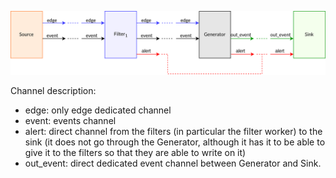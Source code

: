

![Process Diagram](images/pipeline-schema.png)

Channel description:

- edge: only edge dedicated channel
- event: events channel
- alert: direct channel from the filters (in particular the filter worker) to the sink (it does not go through the Generator, although it has it to be able to give it to the filters so that they are able to write on it)
- out_event: direct dedicated event channel between Generator and Sink.